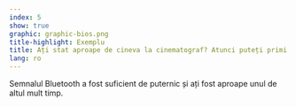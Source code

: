 ```yaml
---
index: 5
show: true
graphic: graphic-bios.png
title-highlight: Exemplu
title: Ați stat aproape de cineva la cinematograf? Atunci puteți primi o notificare în viitor
lang: ro
---
```

Semnalul Bluetooth a fost suficient de puternic și ați fost aproape unul de altul mult timp.
